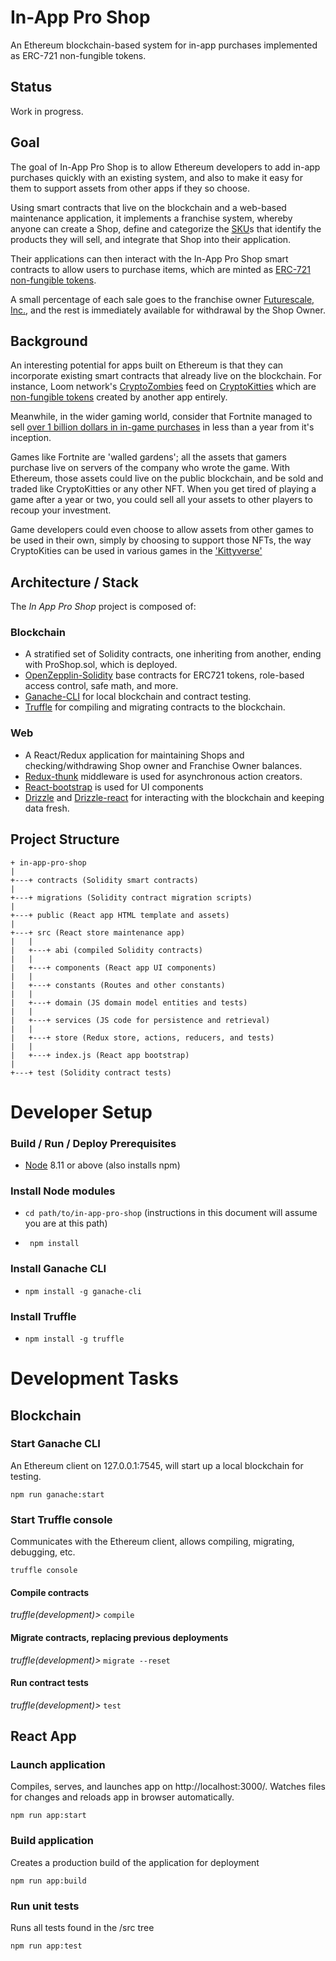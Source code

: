 # In-App Pro Shop
An Ethereum blockchain-based system for in-app purchases implemented as ERC-721 non-fungible tokens.

## Status
Work in progress.

## Goal
The goal of In-App Pro Shop is to allow Ethereum developers to add in-app
purchases quickly with an existing system, and also to make it easy for
them to support assets from other apps if they so choose.

Using smart contracts that live on the blockchain and a web-based maintenance
application, it implements a franchise system, whereby anyone can create a Shop,
define and categorize the [SKU](https://en.wikipedia.org/wiki/Stock_keeping_unit)s
that identify the products they will sell, and integrate that Shop into their application.

Their applications can then interact with the In-App Pro Shop smart contracts
to allow users to purchase items, which are minted as [ERC-721 non-fungible tokens](http://erc721.org/).

A small percentage of each sale goes to the franchise owner [Futurescale, Inc.](http://futurescale.com),
and the rest is immediately available for withdrawal by the Shop Owner.

## Background
An interesting potential for apps built on Ethereum is that they can
incorporate existing smart contracts that already live on the blockchain.
For instance, Loom network's [CryptoZombies](https://cryptozombies.io/) feed on [CryptoKitties](https://www.cryptokitties.co/)
which are [non-fungible tokens](https://en.wikipedia.org/wiki/Non-fungible_token) created by another app entirely.

Meanwhile, in the wider gaming world, consider that Fortnite managed to
sell [over 1 billion dollars in in-game purchases](https://www.gamesindustry.biz/articles/2018-07-17-fortnite-has-earned-usd1-billion-from-in-game-purchases-alone) in less than a year
from it's inception.

Games like Fortnite are 'walled gardens'; all the assets that gamers purchase
live on servers of the company who wrote the game. With Ethereum, those
assets could live on the public blockchain, and be sold and traded like
CryptoKitties or any other NFT. When you get tired of playing a game after
a year or two, you could sell all your assets to other players to recoup
your investment.

Game developers could even choose to allow assets from other games to be
used in their own, simply by choosing to support those NFTs, the way
CryptoKities can be used in various games in the
['Kittyverse'](https://medium.com/cryptokitties/welcome-to-the-kittyverse-kittybattles-and-kittyhats-9e83bb1ded88)

## Architecture / Stack
The _In App Pro Shop_ project is composed of:

### Blockchain
* A stratified set of Solidity contracts, one inheriting from another, ending with ProShop.sol, which is deployed.
* [OpenZepplin-Solidity](https://github.com/OpenZeppelin/openzeppelin-solidity) base contracts for ERC721 tokens, role-based access control, safe math, and more.
* [Ganache-CLI](https://github.com/trufflesuite/ganache-cli) for local blockchain and contract testing.
* [Truffle](https://github.com/trufflesuite/truffle) for compiling and migrating contracts to the blockchain.

### Web
* A React/Redux application for maintaining Shops and checking/withdrawing Shop owner and Franchise Owner balances.
* [Redux-thunk](https://github.com/reduxjs/redux-thunk) middleware is used for asynchronous action creators.
* [React-bootstrap](https://react-bootstrap.github.io) is used for UI components
* [Drizzle](https://github.com/trufflesuite/drizzle) and [Drizzle-react](https://github.com/trufflesuite/drizzle-react) for interacting with the blockchain and keeping data fresh.

## Project Structure
```
+ in-app-pro-shop
|
+---+ contracts (Solidity smart contracts)
|
+---+ migrations (Solidity contract migration scripts)
|
+---+ public (React app HTML template and assets)
|
+---+ src (React store maintenance app)
|   |
|   +---+ abi (compiled Solidity contracts)
|   |
|   +---+ components (React app UI components)
|   |
|   +---+ constants (Routes and other constants)
|   |
|   +---+ domain (JS domain model entities and tests)
|   |
|   +---+ services (JS code for persistence and retrieval)
|   |
|   +---+ store (Redux store, actions, reducers, and tests)
|   |
|   +---+ index.js (React app bootstrap)
|
+---+ test (Solidity contract tests)
```

#  Developer Setup
### Build / Run / Deploy Prerequisites
 * [Node](https://nodejs.org/en/download/) 8.11 or above (also installs npm)

### Install Node modules
* ```cd path/to/in-app-pro-shop``` (instructions in this document will assume you are at this path)

* ``` npm install```

### Install Ganache CLI
* ```npm install -g ganache-cli```

### Install Truffle
* ```npm install -g truffle```

# Development Tasks
## Blockchain
### Start Ganache CLI
An Ethereum client on 127.0.0.1:7545, will start up a local blockchain for testing.

```npm run ganache:start```

### Start Truffle console
Communicates with the Ethereum client, allows compiling, migrating, debugging, etc.

```truffle console```

#### Compile contracts
*truffle(development)>* ```compile```

#### Migrate contracts, replacing previous deployments
*truffle(development)>* ```migrate --reset```

#### Run contract tests
*truffle(development)>* ```test```

## React App
### Launch application
Compiles, serves, and launches app on http://localhost:3000/. Watches files for changes and reloads app in browser automatically.

```npm run app:start```

### Build application
Creates a production build of the application for deployment

```npm run app:build```

### Run unit tests
Runs all tests found in the /src tree

```npm run app:test```
